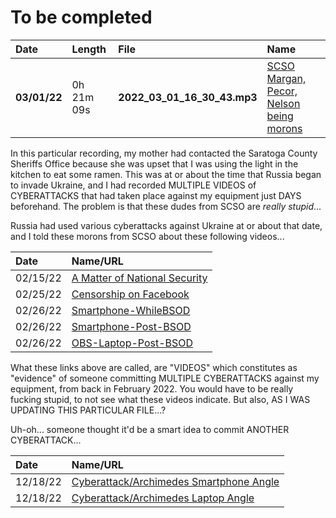 # To be completed

| Date         | Length     | File                           | Name                                                                                                        |
|:-------------|:-----------|:-------------------------------|:------------------------------------------------------------------------------------------------------------|
| **03/01/22** | 0h 21m 09s | **2022_03_01_16_30_43.mp3** | [SCSO Margan, Pecor, Nelson being morons](https://drive.google.com/file/d/1BNfF9vWjG4vBIO-8oXmIw6aLeNvFRjRL)

In this particular recording, my mother had contacted the Saratoga County Sheriffs Office because she was upset that I was using the light in the kitchen to eat some ramen. This was at or about the time that Russia began to invade Ukraine, and I had recorded MULTIPLE VIDEOS of CYBERATTACKS that had taken place against my equipment just DAYS beforehand. The problem is that these dudes from SCSO are *really stupid*...

Russia had used various cyberattacks against Ukraine at or about that date, and I told these morons from SCSO about these following videos...

| Date     | Name/URL
|:---------|:------------------------------------------------------------------|
| 02/15/22 | [A Matter of National Security](https://youtu.be/e4VnZObiez8)     |
| 02/25/22 | [Censorship on Facebook](https://youtu.be/Jmq4yBqGhTs)            |
| 02/26/22 | [Smartphone-WhileBSOD](https://youtu.be/40sQXpVh_8Y)              |
| 02/26/22 | [Smartphone-Post-BSOD](https://youtu.be/oShPs6_uXIk)              |
| 02/26/22 | [OBS-Laptop-Post-BSOD](https://youtu.be/LYVUMLpofWg)              |

What these links above are called, are "VIDEOS" which constitutes as "evidence" of someone committing MULTIPLE CYBERATTACKS against my equipment, from back in February 2022. You would have to be really fucking stupid, to not see what these videos indicate. But also, AS I WAS UPDATING THIS PARTICULAR FILE...?

Uh-oh... someone thought it'd be a smart idea to commit ANOTHER CYBERATTACK...

| Date     | Name/URL                                                                |
|:---------|:------------------------------------------------------------------------|
| 12/18/22 | [Cyberattack/Archimedes Smartphone Angle](https://youtu.be/fIuB2TbOInc) |
| 12/18/22 | [Cyberattack/Archimedes Laptop Angle](https://youtu.be/Ct8X356_Xhc)     |

